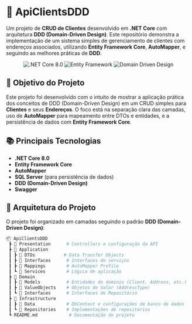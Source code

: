 # 🏢 **ApiClientsDDD** 

Um projeto de **CRUD de Clientes** desenvolvido em **.NET Core** com arquitetura **DDD (Domain-Driven Design)**. Este repositório demonstra a implementação de um sistema simples de gerenciamento de clientes com endereços associados, utilizando **Entity Framework Core**, **AutoMapper**, e seguindo as melhores práticas de **DDD**.

<p align="center">
  <img src="https://img.shields.io/badge/.NET%20Core-8.0-blue" alt=".NET Core 8.0">
  <img src="https://img.shields.io/badge/Entity%20Framework-8.0-brightgreen" alt="Entity Framework">
  <img src="https://img.shields.io/badge/Architecture-DDD-important" alt="Domain Driven Design">
</p>

## 🎯 **Objetivo do Projeto**

Este projeto foi desenvolvido com o intuito de mostrar a aplicação prática dos conceitos de DDD (Domain-Driven Design) em um CRUD simples para **Clientes** e seus **Endereços**. O foco está na separação clara das camadas, uso de **AutoMapper** para mapeamento entre DTOs e entidades, e a persistência de dados com **Entity Framework Core**.

## 📚 **Principais Tecnologias**

- **.NET Core 8.0**
- **Entity Framework Core**
- **AutoMapper**
- **SQL Server** (para persistência de dados)
- **DDD (Domain-Driven Design)**
- **Swagger**

## 📂 **Arquitetura do Projeto**

O projeto foi organizado em camadas seguindo o padrão **DDD (Domain-Driven Design)**:

```bash
📦 ApiClientsDDD  
 ┣ 📂 Presentation      # Controllers e configuração da API
 ┣ 📂 Application
 ┃ ┣ 📂 DTOs           # Data Transfer Objects
 ┃ ┣ 📂 Interfaces      # Interfaces de serviços
 ┃ ┣ 📂 Mappings        # AutoMapper Profile
 ┃ ┗ 📂 Services        # Lógica de aplicação
 ┣ 📂 Domain
 ┃ ┣ 📂 Models          # Entidades do domínio (Client, Address, etc.)
 ┃ ┣ 📂 ValueObjects    # Objetos de Valor (AddressType)
 ┃ ┗ 📂 Interfaces      # Interfaces de Repositório
 ┣ 📂 Infrastructure
 ┃ ┣ 📂 Data            # DbContext e configurações de banco de dados
 ┃ ┗ 📂 Repositories    # Implementações de repositórios
 ┗ README.md            # Documentação do projeto

